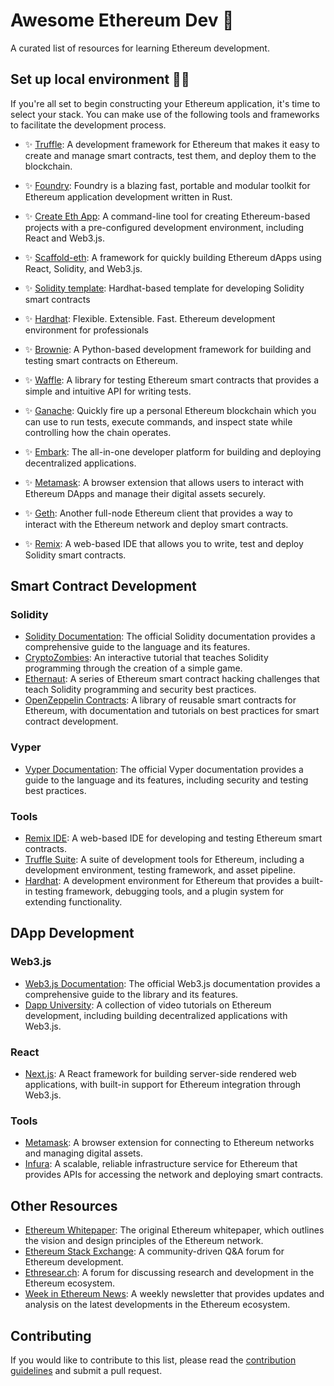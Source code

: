 # Awesome Ethereum Dev 🚀

A curated list of resources for learning Ethereum development.

## Set up local environment 👷‍♂️
If you're all set to begin constructing your Ethereum application, it's time to select your stack. You can make use of the following tools and frameworks to facilitate the development process.

- ✨ [Truffle](https://trufflesuite.com/): A development framework for Ethereum that makes it easy to create and manage smart contracts, test them, and deploy them to the blockchain.


- ✨ [Foundry](https://getfoundry.sh/): Foundry is a blazing fast, portable and modular toolkit for Ethereum application development written in Rust.


- ✨ [Create Eth App](https://github.com/PaulRBerg/create-eth-app): A command-line tool for creating Ethereum-based projects with a pre-configured development environment, including React and Web3.js.


- ✨ [Scaffold-eth](https://github.com/scaffold-eth/scaffold-eth): A framework for quickly building Ethereum dApps using React, Solidity, and Web3.js.


- ✨ [Solidity template](https://github.com/PaulRBerg/hardhat-template): Hardhat-based template for developing Solidity smart contracts


- ✨ [Hardhat](https://hardhat.org/): Flexible. Extensible. Fast. Ethereum development environment for professionals


- ✨ [Brownie](https://github.com/eth-brownie/brownie): A Python-based development framework for building and testing smart contracts on Ethereum.


- ✨ [Waffle](https://getwaffle.io/): A library for testing Ethereum smart contracts that provides a simple and intuitive API for writing tests.


- ✨ [Ganache](https://trufflesuite.com/ganache/): Quickly fire up a personal Ethereum blockchain which you can use to run tests, execute commands, and inspect state while controlling how the chain operates.


- ✨ [Embark](https://framework.embarklabs.io/): The all-in-one developer platform for building and deploying decentralized applications.


- ✨ [Metamask](https://metamask.io/): A browser extension that allows users to interact with Ethereum DApps and manage their digital assets securely.


- ✨ [Geth](https://geth.ethereum.org/): Another full-node Ethereum client that provides a way to interact with the Ethereum network and deploy smart contracts.


- ✨ [Remix](https://remix.ethereum.org/): A web-based IDE that allows you to write, test and deploy Solidity smart contracts.


## Smart Contract Development

### Solidity

- [Solidity Documentation](https://docs.soliditylang.org/en/v0.8.9/): The official Solidity documentation provides a comprehensive guide to the language and its features.
- [CryptoZombies](https://cryptozombies.io/): An interactive tutorial that teaches Solidity programming through the creation of a simple game.
- [Ethernaut](https://ethernaut.openzeppelin.com/): A series of Ethereum smart contract hacking challenges that teach Solidity programming and security best practices.
- [OpenZeppelin Contracts](https://docs.openzeppelin.com/contracts/): A library of reusable smart contracts for Ethereum, with documentation and tutorials on best practices for smart contract development.

### Vyper

- [Vyper Documentation](https://vyper.readthedocs.io/en/stable/): The official Vyper documentation provides a guide to the language and its features, including security and testing best practices.

### Tools

- [Remix IDE](https://remix.ethereum.org/): A web-based IDE for developing and testing Ethereum smart contracts.
- [Truffle Suite](https://www.trufflesuite.com/): A suite of development tools for Ethereum, including a development environment, testing framework, and asset pipeline.
- [Hardhat](https://hardhat.org/): A development environment for Ethereum that provides a built-in testing framework, debugging tools, and a plugin system for extending functionality.

## DApp Development

### Web3.js

- [Web3.js Documentation](https://web3js.readthedocs.io/en/v1.5.2/): The official Web3.js documentation provides a comprehensive guide to the library and its features.
- [Dapp University](https://www.dappuniversity.com/): A collection of video tutorials on Ethereum development, including building decentralized applications with Web3.js.

### React

- [Next.js](https://nextjs.org/): A React framework for building server-side rendered web applications, with built-in support for Ethereum integration through Web3.js.

### Tools

- [Metamask](https://metamask.io/): A browser extension for connecting to Ethereum networks and managing digital assets.
- [Infura](https://infura.io/): A scalable, reliable infrastructure service for Ethereum that provides APIs for accessing the network and deploying smart contracts.

## Other Resources

- [Ethereum Whitepaper](https://ethereum.org/en/whitepaper/): The original Ethereum whitepaper, which outlines the vision and design principles of the Ethereum network.
- [Ethereum Stack Exchange](https://ethereum.stackexchange.com/): A community-driven Q&A forum for Ethereum development.
- [Ethresear.ch](https://ethresear.ch/): A forum for discussing research and development in the Ethereum ecosystem.
- [Week in Ethereum News](https://weekinethereumnews.com/): A weekly newsletter that provides updates and analysis on the latest developments in the Ethereum ecosystem.

## Contributing

If you would like to contribute to this list, please read the [contribution guidelines](CONTRIBUTING.md) and submit a pull request.